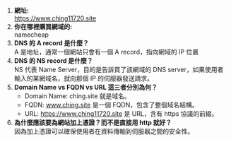 1. **網址:**  
   https://www.ching11720.site
2. **你在哪裡購買網域的:**  
   namecheap
3. **DNS 的 A record 是什麼？**  
   A 是地址，通常一個網站只會有一個 A record，指向網域的 IP 位置
4. **DNS 的 NS record 是什麼？**  
   NS 代表 Name Server，目的是告訴買了該網域的 DNS server，如果使用者輸入的某網域名，就向那個 IP 的伺服器發送請求。
5. **Domain Name vs FQDN vs URL 這三者分別為何？**
    - Domain Name: ching.site 就是域名。
    - FQDN: www.ching.site 是一個 FQDN，包含了整個域名結構。
    - URL: https://www.ching11720.site 是 URL，含有 https 協議的前綴。
6. **為什麼應該要為網站加上憑證？而不是直接用 http 就好？**  
   因為加上憑證可以確保使用者在資料傳輸到伺服器之間的安全性。
